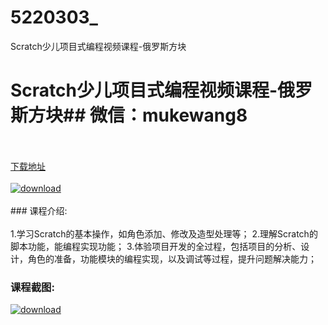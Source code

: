 # 5220303_
Scratch少儿项目式编程视频课程-俄罗斯方块
# Scratch少儿项目式编程视频课程-俄罗斯方块## 微信：mukewang8
<br/></br>[下载地址](http://www.36tz.cn/article/5220303 "下载地址")
<br/></br>[![download](http://36tz.cn/muke_img/2021_07_1-7-300x172.png "下载地址")](http://www.36tz.cn/article/5220303 "下载地址")
<br/></br>### 课程介绍:<br/></br>1.学习Scratch的基本操作，如角色添加、修改及造型处理等； 2.理解Scratch的脚本功能，能编程实现功能； 3.体验项目开发的全过程，包括项目的分析、设计，角色的准备，功能模块的编程实现，以及调试等过程，提升问题解决能力；

### 课程截图:
[![download](http://36tz.cn/muke_img/2021_07_2-8.png "下载地址")](http://www.36tz.cn/article/5220303 "下载地址")
